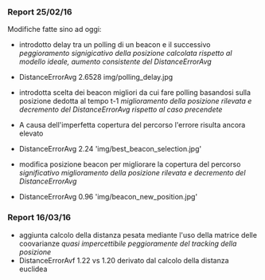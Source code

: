 ### Report 25/02/16

Modifiche fatte sino ad oggi:
* introdotto delay tra un polling di un beacon e il successivo _peggioramento signigicativo della posizione calcolata rispetto al modello ideale, aumento consistente del DistanceErrorAvg_
 * DistanceErrorAvg 2.6528 img/polling_delay.jpg

* introdotta scelta dei beacon migliori da cui fare polling basandosi sulla posizione dedotta al tempo t-1 _miglioramento della posizione rilevata e decremento del DistanceErrorAvg rispetto al caso precendete_
 * A causa dell'imperfetta copertura del percorso l'errore risulta ancora elevato
 * DistanceErrorAvg 2.24 'img/best_beacon_selection.jpg'
 
* modifica posizione beacon per migliorare la copertura del percorso _significativo miglioramento della posizione rilevata e decremento del DistanceErrorAvg_
 * DistanceErrorAvg 0.96 'img/beacon_new_position.jpg'

### Report 16/03/16

* aggiunta calcolo della distanza pesata mediante l'uso della matrice delle coovarianze _quasi impercettibile peggioramente del tracking della posizione_
 * DistanceErrorAvf 1.22 vs 1.20 derivato dal calcolo della distanza euclidea

